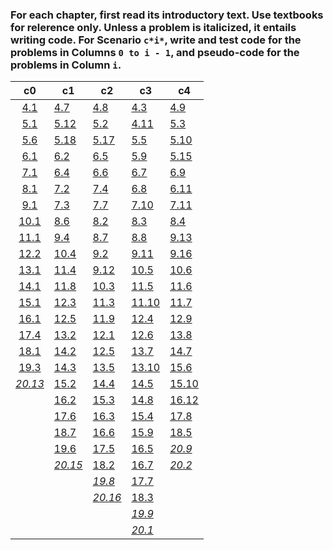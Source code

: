 ### For each chapter, first read its introductory text. Use textbooks for relerence only. Unless a problem is italicized, it entails writing code. For Scenario `c*i*`, write and test code for the problems in Columns `0 to i - 1`, and pseudo-code for the problems in Column `i`.

|                                   c0                                   | c1                                                                     | c2                                                                     | c3                                                                   | c4                                                                   |
| :--------------------------------------------------------------------: | ---------------------------------------------------------------------- | ---------------------------------------------------------------------- | -------------------------------------------------------------------- | -------------------------------------------------------------------- |
|    [4.1](https://github.com/CircArgs/eopir/blob/master/problem_4_1)    | [4.7](https://github.com/CircArgs/eopir/blob/master/problem_4_7)       | [4.8](https://github.com/CircArgs/eopir/blob/master/problem_4_8)       | [4.3](https://github.com/CircArgs/eopir/blob/master/problem_4_3)     | [4.9](https://github.com/CircArgs/eopir/blob/master/problem_4_9)     |
|    [5.1](https://github.com/CircArgs/eopir/blob/master/problem_5_1)    | [5.12](https://github.com/CircArgs/eopir/blob/master/problem_5_12)     | [5.2](https://github.com/CircArgs/eopir/blob/master/problem_5_2)       | [4.11](https://github.com/CircArgs/eopir/blob/master/problem_4_11)   | [5.3](https://github.com/CircArgs/eopir/blob/master/problem_5_3)     |
|    [5.6](https://github.com/CircArgs/eopir/blob/master/problem_5_6)    | [5.18](https://github.com/CircArgs/eopir/blob/master/problem_5_18)     | [5.17](https://github.com/CircArgs/eopir/blob/master/problem_5_17)     | [5.5](https://github.com/CircArgs/eopir/blob/master/problem_5_5)     | [5.10](https://github.com/CircArgs/eopir/blob/master/problem_5_10)   |
|    [6.1](https://github.com/CircArgs/eopir/blob/master/problem_6_1)    | [6.2](https://github.com/CircArgs/eopir/blob/master/problem_6_2)       | [6.5](https://github.com/CircArgs/eopir/blob/master/problem_6_5)       | [5.9](https://github.com/CircArgs/eopir/blob/master/problem_5_9)     | [5.15](https://github.com/CircArgs/eopir/blob/master/problem_5_15)   |
|    [7.1](https://github.com/CircArgs/eopir/blob/master/problem_7_1)    | [6.4](https://github.com/CircArgs/eopir/blob/master/problem_6_4)       | [6.6](https://github.com/CircArgs/eopir/blob/master/problem_6_6)       | [6.7](https://github.com/CircArgs/eopir/blob/master/problem_6_7)     | [6.9](https://github.com/CircArgs/eopir/blob/master/problem_6_9)     |
|    [8.1](https://github.com/CircArgs/eopir/blob/master/problem_8_1)    | [7.2](https://github.com/CircArgs/eopir/blob/master/problem_7_2)       | [7.4](https://github.com/CircArgs/eopir/blob/master/problem_7_4)       | [6.8](https://github.com/CircArgs/eopir/blob/master/problem_6_8)     | [6.11](https://github.com/CircArgs/eopir/blob/master/problem_6_11)   |
|    [9.1](https://github.com/CircArgs/eopir/blob/master/problem_9_1)    | [7.3](https://github.com/CircArgs/eopir/blob/master/problem_7_3)       | [7.7](https://github.com/CircArgs/eopir/blob/master/problem_7_7)       | [7.10](https://github.com/CircArgs/eopir/blob/master/problem_7_10)   | [7.11](https://github.com/CircArgs/eopir/blob/master/problem_7_11)   |
|   [10.1](https://github.com/CircArgs/eopir/blob/master/problem_10_1)   | [8.6](https://github.com/CircArgs/eopir/blob/master/problem_8_6)       | [8.2](https://github.com/CircArgs/eopir/blob/master/problem_8_2)       | [8.3](https://github.com/CircArgs/eopir/blob/master/problem_8_3)     | [8.4](https://github.com/CircArgs/eopir/blob/master/problem_8_4)     |
|   [11.1](https://github.com/CircArgs/eopir/blob/master/problem_11_1)   | [9.4](https://github.com/CircArgs/eopir/blob/master/problem_9_4)       | [8.7](https://github.com/CircArgs/eopir/blob/master/problem_8_7)       | [8.8](https://github.com/CircArgs/eopir/blob/master/problem_8_8)     | [9.13](https://github.com/CircArgs/eopir/blob/master/problem_9_13)   |
|   [12.2](https://github.com/CircArgs/eopir/blob/master/problem_12_2)   | [10.4](https://github.com/CircArgs/eopir/blob/master/problem_10_4)     | [9.2](https://github.com/CircArgs/eopir/blob/master/problem_9_2)       | [9.11](https://github.com/CircArgs/eopir/blob/master/problem_9_11)   | [9.16](https://github.com/CircArgs/eopir/blob/master/problem_9_16)   |
|   [13.1](https://github.com/CircArgs/eopir/blob/master/problem_13_1)   | [11.4](https://github.com/CircArgs/eopir/blob/master/problem_11_4)     | [9.12](https://github.com/CircArgs/eopir/blob/master/problem_9_12)     | [10.5](https://github.com/CircArgs/eopir/blob/master/problem_10_5)   | [10.6](https://github.com/CircArgs/eopir/blob/master/problem_10_6)   |
|   [14.1](https://github.com/CircArgs/eopir/blob/master/problem_14_1)   | [11.8](https://github.com/CircArgs/eopir/blob/master/problem_11_8)     | [10.3](https://github.com/CircArgs/eopir/blob/master/problem_10_3)     | [11.5](https://github.com/CircArgs/eopir/blob/master/problem_11_5)   | [11.6](https://github.com/CircArgs/eopir/blob/master/problem_11_6)   |
|   [15.1](https://github.com/CircArgs/eopir/blob/master/problem_15_1)   | [12.3](https://github.com/CircArgs/eopir/blob/master/problem_12_3)     | [11.3](https://github.com/CircArgs/eopir/blob/master/problem_11_3)     | [11.10](https://github.com/CircArgs/eopir/blob/master/problem_11_10) | [11.7](https://github.com/CircArgs/eopir/blob/master/problem_11_7)   |
|   [16.1](https://github.com/CircArgs/eopir/blob/master/problem_16_1)   | [12.5](https://github.com/CircArgs/eopir/blob/master/problem_12_5)     | [11.9](https://github.com/CircArgs/eopir/blob/master/problem_11_9)     | [12.4](https://github.com/CircArgs/eopir/blob/master/problem_12_4)   | [12.9](https://github.com/CircArgs/eopir/blob/master/problem_12_9)   |
|   [17.4](https://github.com/CircArgs/eopir/blob/master/problem_17_4)   | [13.2](https://github.com/CircArgs/eopir/blob/master/problem_13_2)     | [12.1](https://github.com/CircArgs/eopir/blob/master/problem_12_1)     | [12.6](https://github.com/CircArgs/eopir/blob/master/problem_12_6)   | [13.8](https://github.com/CircArgs/eopir/blob/master/problem_13_8)   |
|   [18.1](https://github.com/CircArgs/eopir/blob/master/problem_18_1)   | [14.2](https://github.com/CircArgs/eopir/blob/master/problem_14_2)     | [12.5](https://github.com/CircArgs/eopir/blob/master/problem_12_5)     | [13.7](https://github.com/CircArgs/eopir/blob/master/problem_13_7)   | [14.7](https://github.com/CircArgs/eopir/blob/master/problem_14_7)   |
|   [19.3](https://github.com/CircArgs/eopir/blob/master/problem_19_3)   | [14.3](https://github.com/CircArgs/eopir/blob/master/problem_14_3)     | [13.5](https://github.com/CircArgs/eopir/blob/master/problem_13_5)     | [13.10](https://github.com/CircArgs/eopir/blob/master/problem_13_10) | [15.6](https://github.com/CircArgs/eopir/blob/master/problem_15_6)   |
| [_20.13_](https://github.com/CircArgs/eopir/blob/master/problem_20_13) | [15.2](https://github.com/CircArgs/eopir/blob/master/problem_15_2)     | [14.4](https://github.com/CircArgs/eopir/blob/master/problem_14_4)     | [14.5](https://github.com/CircArgs/eopir/blob/master/problem_14_5)   | [15.10](https://github.com/CircArgs/eopir/blob/master/problem_15_10) |
|                                                                        | [16.2](https://github.com/CircArgs/eopir/blob/master/problem_16_2)     | [15.3](https://github.com/CircArgs/eopir/blob/master/problem_15_3)     | [14.8](https://github.com/CircArgs/eopir/blob/master/problem_14_8)   | [16.12](https://github.com/CircArgs/eopir/blob/master/problem_16_12) |
|                                                                        | [17.6](https://github.com/CircArgs/eopir/blob/master/problem_17_6)     | [16.3](https://github.com/CircArgs/eopir/blob/master/problem_16_3)     | [15.4](https://github.com/CircArgs/eopir/blob/master/problem_15_4)   | [17.8](https://github.com/CircArgs/eopir/blob/master/problem_17_8)   |
|                                                                        | [18.7](https://github.com/CircArgs/eopir/blob/master/problem_18_7)     | [16.6](https://github.com/CircArgs/eopir/blob/master/problem_16_6)     | [15.9](https://github.com/CircArgs/eopir/blob/master/problem_15_9)   | [18.5](https://github.com/CircArgs/eopir/blob/master/problem_18_5)   |
|                                                                        | [19.6](https://github.com/CircArgs/eopir/blob/master/problem_19_6)     | [17.5](https://github.com/CircArgs/eopir/blob/master/problem_17_5)     | [16.5](https://github.com/CircArgs/eopir/blob/master/problem_16_5)   | [_20.9_](https://github.com/CircArgs/eopir/blob/master/problem_20_9) |
|                                                                        | [_20.15_](https://github.com/CircArgs/eopir/blob/master/problem_20_15) | [18.2](https://github.com/CircArgs/eopir/blob/master/problem_18_2)     | [16.7](https://github.com/CircArgs/eopir/blob/master/problem_16_7)   | [_20.2_](https://github.com/CircArgs/eopir/blob/master/problem_20_2) |
|                                                                        |                                                                        | [_19.8_](https://github.com/CircArgs/eopir/blob/master/problem_19_8)   | [17.7](https://github.com/CircArgs/eopir/blob/master/problem_17_7)   |                                                                      |
|                                                                        |                                                                        | [_20.16_](https://github.com/CircArgs/eopir/blob/master/problem_20_16) | [18.3](https://github.com/CircArgs/eopir/blob/master/problem_18_3)   |                                                                      |
|                                                                        |                                                                        |                                                                        | [_19.9_](https://github.com/CircArgs/eopir/blob/master/problem_19_9) |                                                                      |
|                                                                        |                                                                        |                                                                        | [_20.1_](https://github.com/CircArgs/eopir/blob/master/problem_20_1) |                                                                      |
